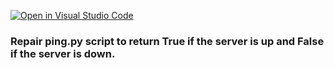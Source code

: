 [![Open in Visual Studio Code](https://classroom.github.com/assets/open-in-vscode-c66648af7eb3fe8bc4f294546bfd86ef473780cde1dea487d3c4ff354943c9ae.svg)](https://classroom.github.com/online_ide?assignment_repo_id=7924735&assignment_repo_type=AssignmentRepo)
### Repair ping.py script to return True if the server is up and False if the server is down.
